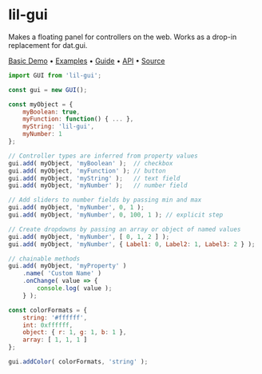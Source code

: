 # lil-gui

Makes a floating panel for controllers on the web. Works as a drop-in replacement for dat.gui.

[Basic Demo](https://lil-gui.georgealways.com/examples/basic/) • [Examples](https://lil-gui.georgealways.com/#Examples) • [Guide](https://lil-gui.georgealways.com/#Guide) • [API](https://lil-gui.georgealways.com/#API) • [Source](https://github.com/georgealways/lil-gui)

```js
import GUI from 'lil-gui'; 

const gui = new GUI();

const myObject = {
	myBoolean: true,
	myFunction: function() { ... },
	myString: 'lil-gui',
	myNumber: 1
};

// Controller types are inferred from property values
gui.add( myObject, 'myBoolean' );  // checkbox
gui.add( myObject, 'myFunction' ); // button
gui.add( myObject, 'myString' );   // text field
gui.add( myObject, 'myNumber' );   // number field

// Add sliders to number fields by passing min and max
gui.add( myObject, 'myNumber', 0, 1 );
gui.add( myObject, 'myNumber', 0, 100, 1 ); // explicit step

// Create dropdowns by passing an array or object of named values
gui.add( myObject, 'myNumber', [ 0, 1, 2 ] );
gui.add( myObject, 'myNumber', { Label1: 0, Label2: 1, Label3: 2 } );

// chainable methods
gui.add( myObject, 'myProperty' )
	.name( 'Custom Name' )
	.onChange( value => {
		console.log( value );
	} );

const colorFormats = {
	string: '#ffffff',
	int: 0xffffff,
	object: { r: 1, g: 1, b: 1 },
	array: [ 1, 1, 1 ]
};

gui.addColor( colorFormats, 'string' );
```

